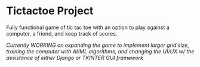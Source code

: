 # Tictactoe Project

Fully functional game of tic tac toe with an option to play against a computer, a friend, and keep track of scores.

*Currently WORKING on expanding the game to implement larger grid size, training the computer with AI/ML algorithms, and changing the UI/UX w/ the assistance of either Django or TKINTER GUI framework*
